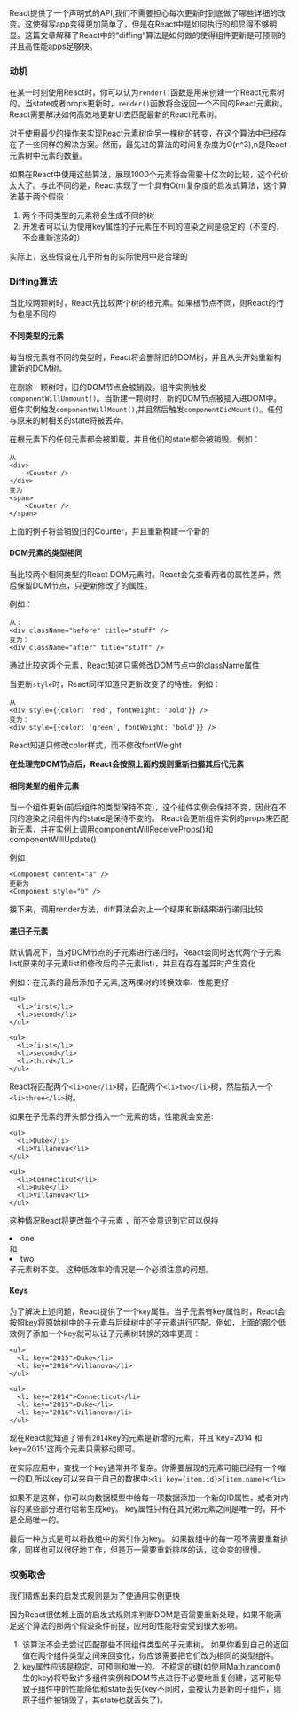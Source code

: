 React提供了一个声明式的API,我们不需要担心每次更新时到底做了哪些详细的改变。这使得写app变得更加简单了，但是在React中是如何执行的却显得不够明显。这篇文章解释了React中的“diffing“算法是如何做的使得组件更新是可预测的并且高性能apps足够快。

### 动机

在某一时刻使用React时，你可以认为`render()`函数是用来创建一个React元素树的。当state或者props更新时，`render()`函数将会返回一个不同的React元素树。React需要解决如何高效地更新UI去匹配最新的React元素树。

对于使用最少的操作来实现React元素树向另一棵树的转变，在这个算法中已经存在了一些同样的解决方案。然而，最先进的算法的时间复杂度为O(n^3),n是React元素树中元素的数量。

如果在React中使用这些算法，展现1000个元素将会需要十亿次的比较，这个代价太大了。与此不同的是，React实现了一个具有O(n)复杂度的启发式算法，这个算法基于两个假设：

1. 两个不同类型的元素将会生成不同的树
2. 开发者可以认为使用key属性的子元素在不同的渲染之间是稳定的（不变的，不会重新渲染的）

实际上，这些假设在几乎所有的实际使用中是合理的

### Diffing算法

当比较两颗树时，React先比较两个树的根元素。如果根节点不同，则React的行为也是不同的

#### 不同类型的元素

每当根元素有不同的类型时，React将会删除旧的DOM树，并且从头开始重新构建新的DOM树。

在删除一颗树时，旧的DOM节点会被销毁。组件实例触发`componentWillUnmount()`。当新建一颗树时，新的DOM节点被插入进DOM中。组件实例触发`componentWillMount()`,并且然后触发`componentDidMount()`。任何与原来的树相关的state将被丢弃。

在根元素下的任何元素都会被卸载，并且他们的state都会被销毁。例如：

```
从
<div>
    <Counter />
</div>
变为
<span>
    <Counter />
</span>
```

上面的例子将会销毁旧的Counter，并且重新构建一个新的

#### DOM元素的类型相同

当比较两个相同类型的React DOM元素时。React会先查看两者的属性差异，然后保留DOM节点，只更新修改了的属性。

例如：

```
从：
<div className="before" title="stuff" />
变为：
<div className="after" title="stuff" />
```

通过比较这两个元素，React知道只需修改DOM节点中的className属性

当更新`style`时，React同样知道只更新改变了的特性。例如：

```
从
<div style={{color: 'red', fontWeight: 'bold'}} />
变为：
<div style={{color: 'green', fontWeight: 'bold'}} />
```

React知道只修改color样式，而不修改fontWeight

**在处理完DOM节点后，React会按照上面的规则重新扫描其后代元素**

#### 相同类型的组件元素

当一个组件更新(前后组件的类型保持不变)，这个组件实例会保持不变，因此在不同的渲染之间组件内的state是保持不变的。 React会更新组件实例的props来匹配新元素，并在实例上调用componentWillReceiveProps()和componentWillUpdate()

例如

```
<Component content="a" />
更新为
<Component style="b" />
```

接下来，调用render方法，diff算法会对上一个结果和新结果进行递归比较

#### 递归子元素

默认情况下，当对DOM节点的子元素进行递归时，React会同时迭代两个子元素list(原来的子元素list和修改后的子元素list)，并且在存在差异时产生变化

例如：在元素的最后添加子元素,这两棵树的转换效率、性能更好

```
<ul>
  <li>first</li>
  <li>second</li>
</ul>

<ul>
  <li>first</li>
  <li>second</li>
  <li>third</li>
</ul>
```

React将匹配两个`<li>one</li>`树，匹配两个`<li>two</li>`树，然后插入一个`<li>three</li>`树。

如果在子元素的开头部分插入一个元素的话，性能就会变差:

```
<ul>
  <li>Duke</li>
  <li>Villanova</li>
</ul>

<ul>
  <li>Connecticut</li>
  <li>Duke</li>
  <li>Villanova</li>
</ul>
```

这种情况React将更改每个子元素 ，而不会意识到它可以保持<li>one</li>和<li>two</li>子元素树不变。 这种低效率的情况是一个必须注意的问题。

#### Keys

为了解决上述问题，React提供了一个`key`属性。当子元素有key属性时，React会按照key将原始树中的子元素与后续树中的子元素进行匹配。例如，上面的那个低效例子添加一个key就可以让子元素树转换的效率更高：

```
<ul>
  <li key="2015">Duke</li>
  <li key="2016">Villanova</li>
</ul>

<ul>
  <li key="2014">Connecticut</li>
  <li key="2015">Duke</li>
  <li key="2016">Villanova</li>
</ul>
```

现在React就知道了带有`2014`key的元素是新增的元素，并且`key=2014 和 key=2015'这两个元素只需移动即可。

在实际应用中，查找一个key通常并不复杂。你需要展现的元素可能已经有一个唯一的ID,所以key可以来自于自己的数据中:`<li key={item.id}>{item.name}</li>`

如果不是这样，你可以向数据模型中给每一项数据添加一个新的ID属性，或者对内容的某些部分进行哈希生成key。 key属性只有在其兄弟元素之间是唯一的，并不是全局唯一的。

最后一种方式是可以将数组中的索引作为key。 如果数组中的每一项不需要重新排序，同样也可以很好地工作，但是万一需要重新排序的话，这会变的很慢。


### 权衡取舍

我们精炼出来的启发式规则是为了使通用实例更快

因为React很依赖上面的启发式规则来判断DOM是否需要重新处理，如果不能满足这个算法的那两个假设条件前提，应用的性能将会受到很大影响。

1. 该算法不会去尝试匹配那些不同组件类型的子元素树。 如果你看到自己的返回值在两个组件类型之间来回变化，你应该需要把它们改为相同的类型组件。
2. key属性应该是稳定，可预测和唯一的。 不稳定的键(如使用Math.random()生的key)将导致许多组件实例和DOM节点进行不必要地重复创建，这可能导致子组件中的性能降低和state丢失(key不同时，会被认为是新的子组件，则原子组件被销毁了，其state也就丢失了)。